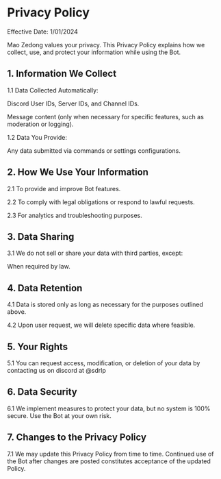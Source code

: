 # Privacy Policy

Effective Date: 1/01/2024

Mao Zedong values your privacy. This Privacy Policy explains how we collect, use, and protect your information while using the Bot.

## 1. Information We Collect

1.1 Data Collected Automatically:

Discord User IDs, Server IDs, and Channel IDs.

Message content (only when necessary for specific features, such as moderation or logging).

1.2 Data You Provide:

Any data submitted via commands or settings configurations.

## 2. How We Use Your Information

2.1 To provide and improve Bot features.

2.2 To comply with legal obligations or respond to lawful requests.

2.3 For analytics and troubleshooting purposes.

## 3. Data Sharing

3.1 We do not sell or share your data with third parties, except:

When required by law.

## 4. Data Retention

4.1 Data is stored only as long as necessary for the purposes outlined above.

4.2 Upon user request, we will delete specific data where feasible.

## 5. Your Rights

5.1 You can request access, modification, or deletion of your data by contacting us on discord at @sdrlp

## 6. Data Security

6.1 We implement measures to protect your data, but no system is 100% secure. Use the Bot at your own risk.

## 7. Changes to the Privacy Policy

7.1 We may update this Privacy Policy from time to time. Continued use of the Bot after changes are posted constitutes acceptance of the updated Policy.
